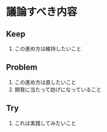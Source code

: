 # 議論すべき内容
## Keep
1. この進め方は維持したいこと

## Problem
1. この進め方は直したいこと
2. 開発に当たって妨げになっていること

## Try
1. これは実践してみたいこと
